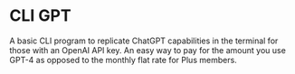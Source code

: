 # CLI GPT

A basic CLI program to replicate ChatGPT capabilities in the terminal for those with an OpenAI API key. An easy way to pay for the amount you use GPT-4 as opposed to the monthly flat rate for Plus members.
